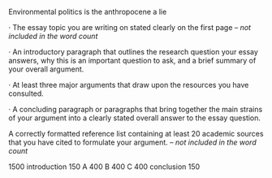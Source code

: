 Environmental politics
is the anthropocene a lie 


· The essay topic you are writing on stated clearly on the first page – _not included in the word count_

· An introductory paragraph that outlines the research question your essay answers, why this is an important question to ask, and a brief summary of your overall argument.

· At least three major arguments that draw upon the resources you have consulted.

· A concluding paragraph or paragraphs that bring together the main strains of your argument into a clearly stated overall answer to the essay question.

A correctly formatted reference list containing at least 20 academic sources that you have cited to formulate your argument. – _not included in the word count_

1500
introduction 150
A 400
B 400
C 400
conclusion 150